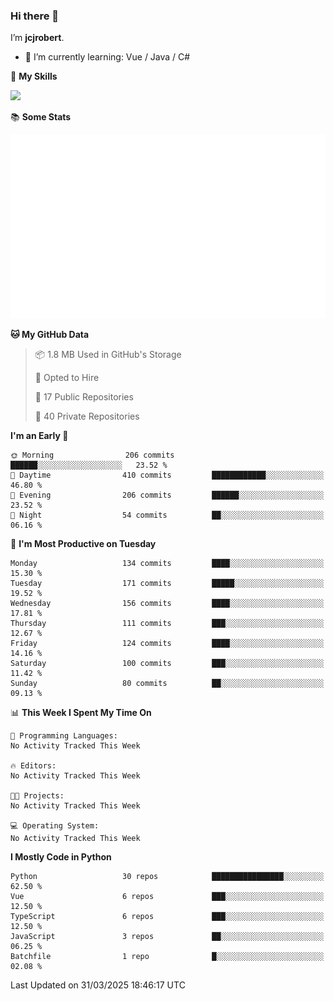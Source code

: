 ### Hi there 👋

I’m **jcjrobert**.

- 🌱 I’m currently learning: Vue / Java / C#

🌟 **My Skills**

![](https://img.shields.io/badge/-Python-3e74a2?style=flat-square&logo=Python&logoColor=fff)

📚 **Some Stats**

![](https://github.com/jcjrobert/github-stats/blob/master/generated/overview.svg)

<!--START_SECTION:waka-->
**🐱 My GitHub Data** 

> 📦 1.8 MB Used in GitHub's Storage 
 > 
> 💼 Opted to Hire
 > 
> 📜 17 Public Repositories 
 > 
> 🔑 40 Private Repositories 
 > 
**I'm an Early 🐤** 

```text
🌞 Morning                206 commits         ██████░░░░░░░░░░░░░░░░░░░   23.52 % 
🌆 Daytime                410 commits         ████████████░░░░░░░░░░░░░   46.80 % 
🌃 Evening                206 commits         ██████░░░░░░░░░░░░░░░░░░░   23.52 % 
🌙 Night                  54 commits          ██░░░░░░░░░░░░░░░░░░░░░░░   06.16 % 
```
📅 **I'm Most Productive on Tuesday** 

```text
Monday                   134 commits         ████░░░░░░░░░░░░░░░░░░░░░   15.30 % 
Tuesday                  171 commits         █████░░░░░░░░░░░░░░░░░░░░   19.52 % 
Wednesday                156 commits         ████░░░░░░░░░░░░░░░░░░░░░   17.81 % 
Thursday                 111 commits         ███░░░░░░░░░░░░░░░░░░░░░░   12.67 % 
Friday                   124 commits         ████░░░░░░░░░░░░░░░░░░░░░   14.16 % 
Saturday                 100 commits         ███░░░░░░░░░░░░░░░░░░░░░░   11.42 % 
Sunday                   80 commits          ██░░░░░░░░░░░░░░░░░░░░░░░   09.13 % 
```


📊 **This Week I Spent My Time On** 

```text
💬 Programming Languages: 
No Activity Tracked This Week

🔥 Editors: 
No Activity Tracked This Week

🐱‍💻 Projects: 
No Activity Tracked This Week

💻 Operating System: 
No Activity Tracked This Week
```

**I Mostly Code in Python** 

```text
Python                   30 repos            ████████████████░░░░░░░░░   62.50 % 
Vue                      6 repos             ███░░░░░░░░░░░░░░░░░░░░░░   12.50 % 
TypeScript               6 repos             ███░░░░░░░░░░░░░░░░░░░░░░   12.50 % 
JavaScript               3 repos             ██░░░░░░░░░░░░░░░░░░░░░░░   06.25 % 
Batchfile                1 repo              █░░░░░░░░░░░░░░░░░░░░░░░░   02.08 % 
```




 Last Updated on 31/03/2025 18:46:17 UTC
<!--END_SECTION:waka-->
